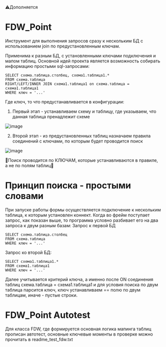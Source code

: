 ⚠Дополняется

# FDW_Point
 
Инструмент для выполнения запросов сразу к нескольким БД с использованием join по предустановленным ключам.

Применима к разным БД, с установленными ключами подключения и мапом таблиц. 
Основной идей проекта является возможность собирать информацию простыми sql-запросами:
```
SELECT схема.таблица.столбец, схема1.таблица1.*
FROM схема.таблица
RIGHT/LEFT/INNER JOIN схема1.таблица1 on схема.таблица = схема1.таблица1
WHERE ключ = '...'
```
Где ключ, то что предустанавливается в конфигурации:

1) Первый этап - устанавливаем схему и таблицу, где указываем, что данная таблица пренадлежит схеме
   
![image](https://github.com/user-attachments/assets/438480f2-d3dc-4c47-9f0a-e285c642b1ac)

2) Второй этап - из предустановленных таблиц назначаем правила соединений с ключами, по которым будет проводится поиск
   
![image](https://github.com/user-attachments/assets/5e52d458-23b9-415a-b2c8-6787d1694224)

🤍Поиск проводится по КЛЮЧАМ, которые устанавливаются в правиле, а не по полям таблиц🤍

# Принцип поиска - простыми словами

При запуске работы формы осуществляется подключение к нескольким таблица, к которым установлен коннект. Когда во фрейм поступает запрос, как показан выше, то программа условно разбивает его на два запроса к двум разным базам:
Запрос к первой БД
```
SELECT схема.таблица.столбец
FROM схема.таблица
WHERE ключ = '...'
```
Запрос ко второй БД:
```
SELECT схема1.таблица1.*
FROM схема1.таблица1
WHERE ключ = '...'
```
Далее учитывается критерий ключа, а именно после ON соединения таблиц схема.таблица = схема1.таблица1 и для условия поиска по двум таблица парсится ключ, ключ устанавливаем == полю по двум таблицам, иначе - пустые строки.

# FDW_Point Autotest

Для класса FDW, где формируется основная логика мапинга таблиц прописан автотест, основные ключевые моменты в проверке можно прочитать в readme_test_fdw.txt


